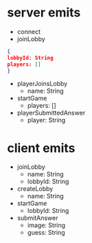 # server emits

-   connect
-   joinLobby

```json
{
lobbyId: String
players: []
}
```

-   playerJoinsLobby
    -   name: String
-   startGame
    -   players: []
-   playerSubmittedAnswer
    -   player: String

# client emits

-   joinLobby
    -   name: String
    -   lobbyId: String
-   createLobby
    -   name: String
-   startGame
    -   lobbyId: String
-   submitAnswer
    -   image: String
    -   guess: String
